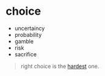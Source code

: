 # choice
- uncertaincy
- probability
- gamble
- risk
- sacrifice
> right choice is the [hardest](./go-for-the-head) one.